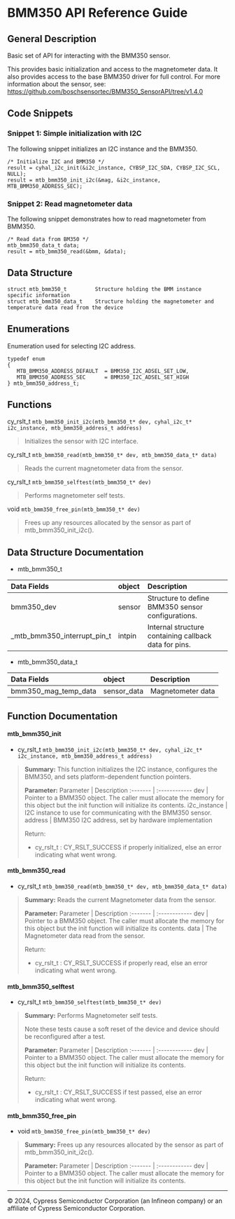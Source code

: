 # BMM350 API Reference Guide

## General Description

Basic set of API for interacting with the BMM350 sensor.

This provides basic initialization and access to the magnetometer data. It also provides access to the base BMM350 driver for full control. For more information about the sensor, see: https://github.com/boschsensortec/BMM350_SensorAPI/tree/v1.4.0

## Code Snippets

### Snippet 1: Simple initialization with I2C
The following snippet initializes an I2C instance and the BMM350.

```
/* Initialize I2C and BMM350 */
result = cyhal_i2c_init(&i2c_instance, CYBSP_I2C_SDA, CYBSP_I2C_SCL, NULL);
result = mtb_bmm350_init_i2c(&mag, &i2c_instance, MTB_BMM350_ADDRESS_SEC);
```

### Snippet 2: Read magnetometer data
The following snippet demonstrates how to read magnetometer from BMM350.

```
/* Read data from BM350 */
mtb_bmm350_data_t data;
result = mtb_bmm350_read(&bmm, &data);
```

## Data Structure
```
struct mtb_bmm350_t         Structure holding the BMM instance specific information
struct mtb_bmm350_data_t    Structure holding the magnetometer and temperature data read from the device
```

## Enumerations
Enumeration used for selecting I2C address.

 ```
typedef enum
{
    MTB_BMM350_ADDRESS_DEFAULT  = BMM350_I2C_ADSEL_SET_LOW,
    MTB_BMM350_ADDRESS_SEC      = BMM350_I2C_ADSEL_SET_HIGH
} mtb_bmm350_address_t;
```

## Functions
cy_rslt_t `mtb_bmm350_init_i2c(mtb_bmm350_t* dev, cyhal_i2c_t* i2c_instance, mtb_bmm350_address_t address)`
>Initializes the sensor with I2C interface.

cy_rslt_t `mtb_bmm350_read(mtb_bmm350_t* dev, mtb_bmm350_data_t* data)`
>Reads the current magnetometer data from the sensor.

cy_rslt_t `mtb_bmm350_selftest(mtb_bmm350_t* dev)`
>Performs magnetometer self tests.

void `mtb_bmm350_free_pin(mtb_bmm350_t* dev)`
>Frees up any resources allocated by the sensor as part of mtb_bmm350_init_i2c().

## Data Structure Documentation
- mtb_bmm350_t

 Data Fields                      |           object       |    Description
 :-------                       |  :------------         |  :------------
 bmm350_dev                     | sensor                 | Structure to define BMM350 sensor configurations.
 _mtb_bmm350_interrupt_pin_t    | intpin                 | Internal structure containing callback data for pins.

- mtb_bmm350_data_t

 Data Fields                |           object       |    Description
 :-------                 |  :------------         |  :------------
 bmm350_mag_temp_data     | sensor_data            |   Magnetometer data

## Function Documentation
#### mtb_bmm350_init
- cy_rslt_t `mtb_bmm350_init_i2c(mtb_bmm350_t* dev, cyhal_i2c_t* i2c_instance, mtb_bmm350_address_t address)`

> **Summary:** This function initializes the I2C instance, configures the BMM350, and sets platform-dependent function pointers.
>
> **Parameter:**
>  Parameter             |  Description
>  :-------              |  :------------
>  dev                   |  Pointer to a BMM350 object. The caller must allocate the memory for this object but the init function will initialize its contents.
>  i2c_instance          |  I2C instance to use for communicating with the BMM350 sensor.
>  address               |  BMM350 I2C address, set by hardware implementation
>
> Return:
>  - cy_rslt_t           :  CY_RSLT_SUCCESS if properly initialized, else an error indicating what went wrong.

#### mtb_bmm350_read
- cy_rslt_t `mtb_bmm350_read(mtb_bmm350_t* dev, mtb_bmm350_data_t* data)`

>**Summary:** Reads the current Magnetometer data from the sensor.
>
> **Parameter:**
>  Parameter            |  Description
>  :-------             |  :------------
>  dev                  |  Pointer to a BMM350 object. The caller must allocate the memory for this object but the init function will initialize its contents.
>  data                 |  The Magnetometer data read from the sensor.
>
> Return:
>  - cy_rslt_t          :  CY_RSLT_SUCCESS if properly read, else an error indicating what went wrong.

#### mtb_bmm350_selftest
- cy_rslt_t `mtb_bmm350_selftest(mtb_bmm350_t* dev)`

>**Summary:** Performs Magnetometer self tests.
>
> Note these tests cause a soft reset of the device and device should be reconfigured after a test.
>
> **Parameter:**
>  Parameter             |  Description
>  :-------              |  :------------
>  dev                   |  Pointer to a BMM350 object. The caller must allocate the memory for this object but the init function will initialize its contents.
>
> Return:
>  - cy_rslt_t           :  CY_RSLT_SUCCESS if test passed, else an error indicating what went wrong.

#### mtb_bmm350_free_pin
- void `mtb_bmm350_free_pin(mtb_bmm350_t* dev)`

>**Summary:** Frees up any resources allocated by the sensor as part of mtb_bmm350_init_i2c().
>
> **Parameter:**
>  Parameter             |  Description
>  :-------              |  :------------
>  dev                   |  Pointer to a BMM350 object. The caller must allocate the memory for this object but the init function will initialize its contents.

---
© 2024, Cypress Semiconductor Corporation (an Infineon company) or an affiliate of Cypress Semiconductor Corporation.
